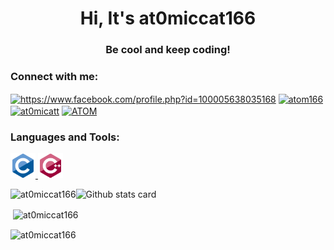 <h1 align="center">Hi, It's at0miccat166</h1>
<h3 align="center">Be cool and keep coding!</h3>

<h3 align="left">Connect with me:</h3>
<p align="left">
<a href="https://www.facebook.com/profile.php?id=100005638035168" target="blank"><img align="center" src="https://raw.githubusercontent.com/rahuldkjain/github-profile-readme-generator/master/src/images/icons/Social/facebook.svg" alt="https://www.facebook.com/profile.php?id=100005638035168" height="30" width="40" /></a>
<a href="https://www.hackerrank.com/atom166" target="blank"><img align="center" src="https://raw.githubusercontent.com/rahuldkjain/github-profile-readme-generator/master/src/images/icons/Social/hackerrank.svg" alt="atom166" height="30" width="40" /></a>
<a href="https://codeforces.com/profile/at0micatt" target="blank"><img align="center" src="https://raw.githubusercontent.com/rahuldkjain/github-profile-readme-generator/master/src/images/icons/Social/codeforces.svg" alt="at0micatt" height="30" width="40" /></a>
<a href="https://oj.vnoi.info/user/ATOM" target="blank"><img align="center" src="https://oj.vnoi.info/logo.png" alt="ATOM" height="30" width="40" /></a>
</p>

<h3 align="left">Languages and Tools:</h3>
<p align="left"> <a href="https://www.youtube.com/c/28tech_" target="_blank" rel="noreferrer"> <img src="https://raw.githubusercontent.com/devicons/devicon/master/icons/c/c-original.svg" alt="c" width="40" height="40"/> </a> <a href="https://www.youtube.com/c/28tech_" target="_blank" rel="noreferrer"> <img src="https://raw.githubusercontent.com/devicons/devicon/master/icons/cplusplus/cplusplus-original.svg" alt="cplusplus" width="40" height="40"/> </a> </p>

<p><img align="left" src="https://github-readme-stats.vercel.app/api/top-langs?username=at0miccat166&show_icons=true&locale=en&layout=compact" alt="at0miccat166" /></p>
<img src="https://github-readme-stats.vercel.app/api?username=at0miccat166&show_icons=true&count_private=true&theme=buefy&include_all_commits=true" height="192" alt="Github stats card" />
<p>&nbsp;<img align="center" src="https://github-readme-stats.vercel.app/api?username=at0miccat166&show_icons=true&locale=en" alt="at0miccat166" /></p>

<p><img align="center" src="https://github-readme-streak-stats.herokuapp.com/?user=at0miccat166&" alt="at0miccat166" /></p>

